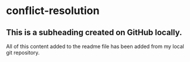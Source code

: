 # conflict-resolution

## This is a subheading created on GitHub locally.

All of this content added to the readme file has been added from my local git repository.
